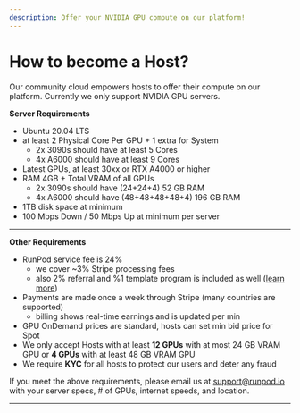 ```yaml
---
description: Offer your NVIDIA GPU compute on our platform!
---
```


# How to become a Host?

Our community cloud empowers hosts to offer their compute on our platform. Currently we only support NVIDIA GPU servers.



**Server Requirements**

* Ubuntu 20.04 LTS
* at least 2 Physical Core Per GPU + 1 extra for System
  * 2x 3090s should have at least 5 Cores
  * 4x A6000 should have at least 9 Cores
* Latest GPUs, at least 30xx or RTX A4000 or higher
* RAM 4GB + Total VRAM of all GPUs
  * 2x 3090s should have (24+24+4) 52 GB RAM
  * 4x A6000 should have (48+48+48+48+4) 196 GB RAM
* 1TB disk space at minimum
* 100 Mbps Down / 50 Mbps Up at minimum per server

****

**Other Requirements**

* RunPod service fee is 24%
  * we cover \~3% Stripe processing fees
  * also 2% referral and %1 template program is included as well ([learn more](https://www.runpod.io/refer-a-friend))
* Payments are made once a week through Stripe (many countries are supported)
  * billing shows real-time earnings and is updated per min
* GPU OnDemand prices are standard, hosts can set min bid price for Spot
* We only accept Hosts with at least **12 GPUs** with at most 24 GB VRAM GPU or **4 GPUs** with at least 48 GB VRAM GPU
* We require **KYC** for all hosts to protect our users and deter any fraud



If you meet the above requirements, please email us at support@runpod.io with your server specs, # of GPUs, internet speeds, and location.

****
